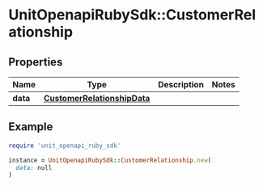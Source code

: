 # UnitOpenapiRubySdk::CustomerRelationship

## Properties

| Name | Type | Description | Notes |
| ---- | ---- | ----------- | ----- |
| **data** | [**CustomerRelationshipData**](CustomerRelationshipData.md) |  |  |

## Example

```ruby
require 'unit_openapi_ruby_sdk'

instance = UnitOpenapiRubySdk::CustomerRelationship.new(
  data: null
)
```

